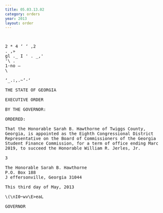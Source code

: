 ```yaml
---
title: 05.03.13.02
category: orders
year: 2013
layout: order
---
```


<pre>        

2 * 4 ‘ ‘ ,2
. ,»
gl ._ I ' . _,'
'\ .
1-no —
\

‘_.:,.~’-‘

THE STATE OF GEORGIA

EXECUTIVE ORDER

BY THE GOVERNOR:

ORDERED:

That the Honorable Sarah B. Hawthorne of Twiggs County,
Georgia, is appointed as the Eighth Congressional District
Representative on the Board of Commissioners of the Georgia
Student Finance Commission, for a term of office ending March 15
2019, to succeed the Honorable William R. Jerles, Jr.

3

The Honorable Sarah B. Hawthorne
P.O. Box 188
J effersonville, Georgia 31044

This third day of May, 2013

\(\nI0~wv\E>eaL

GOVERNOR

</pre>
